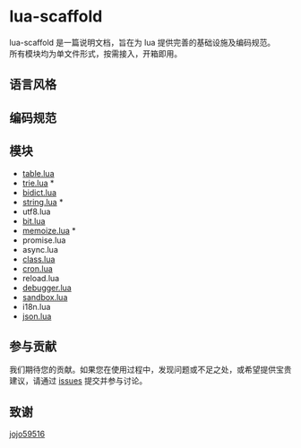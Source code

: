 # lua-scaffold

lua-scaffold 是一篇说明文档，旨在为 lua 提供完善的基础设施及编码规范。  
所有模块均为单文件形式，按需接入，开箱即用。    

## 语言风格
## 编码规范
## 模块

- [table.lua](https://gist.github.com/zeroone-ved/c25adcaceb602d7e1e5b4d74bcd92366)
- [trie.lua](https://gist.github.com/zeroone-ved/80245f5e54b079ff6bb57c7bb8af90fc) *
- [bidict.lua](https://gist.github.com/zeroone-ved/5ca15cbd776ee8250aad85aa2c647a8d)
- [string.lua](https://gist.github.com/zeroone-ved/dfdf621051ba56c8ba07deb75f756147) *
- utf8.lua
- [bit.lua](https://gist.github.com/zeroone-ved/09e4853ec4e54ef54523f357ad342200)
- [memoize.lua](https://gist.github.com/zeroone-ved/bdf086405741ec8c2a7b1cd6b9751558) *
- promise.lua
- async.lua
- [class.lua](https://github.com/kikito/middleclass/blob/master/middleclass.lua)
- [cron.lua](https://github.com/kikito/cron.lua/blob/master/cron.lua)
- reload.lua
- [debugger.lua](https://github.com/slembcke/debugger.lua/blob/master/debugger.lua)
- [sandbox.lua](https://github.com/kikito/lua-sandbox/blob/master/sandbox.lua)
- i18n.lua
- [json.lua](https://github.com/rxi/json.lua/blob/master/json.lua)

## 参与贡献
我们期待您的贡献。如果您在使用过程中，发现问题或不足之处，或希望提供宝贵建议，请通过 [issues](https://github.com/zeroone-ved/lua-scaffold/issues) 提交并参与讨论。

## 致谢
[jojo59516](https://github.com/jojo59516)
